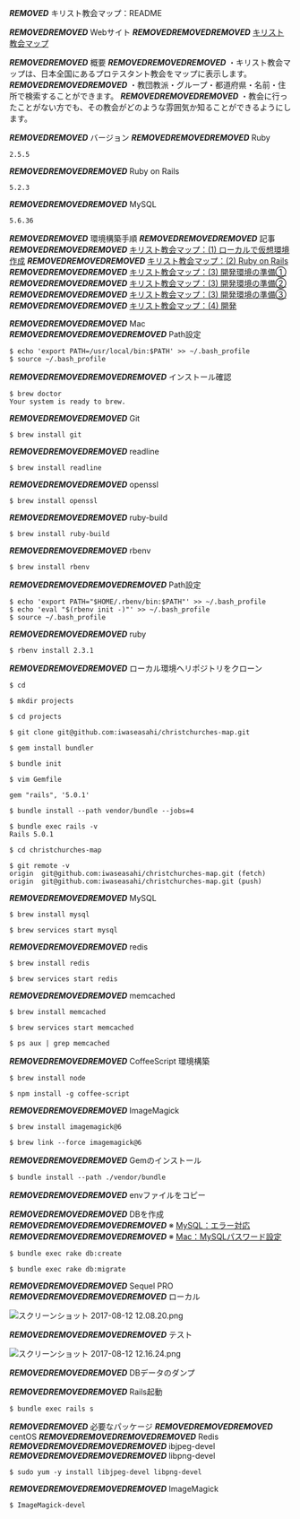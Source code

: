 ***REMOVED*** キリスト教会マップ：README

***REMOVED******REMOVED*** Webサイト
***REMOVED******REMOVED******REMOVED*** [キリスト教会マップ](https://www.christchurches-map.com/)

***REMOVED******REMOVED*** 概要
***REMOVED******REMOVED******REMOVED*** ・キリスト教会マップは、日本全国にあるプロテスタント教会をマップに表示します。
***REMOVED******REMOVED******REMOVED*** ・教団教派・グループ・都道府県・名前・住所で検索することができます。
***REMOVED******REMOVED******REMOVED*** ・教会に行ったことがない方でも、その教会がどのような雰囲気か知ることができるようにします。

***REMOVED******REMOVED*** バージョン
***REMOVED******REMOVED******REMOVED*** Ruby

````
2.5.5
````

***REMOVED******REMOVED******REMOVED*** Ruby on Rails

```
5.2.3
```

***REMOVED******REMOVED******REMOVED*** MySQL

```
5.6.36
```

***REMOVED******REMOVED*** 環境構築手順
***REMOVED******REMOVED******REMOVED*** 記事
***REMOVED******REMOVED******REMOVED*** [キリスト教会マップ：(1) ローカルで仮想環境作成](http://qiita.com/iwaseasahi/private/61859b1cc0fc451682f1)
***REMOVED******REMOVED******REMOVED*** [キリスト教会マップ：(2) Ruby on Rails](http://qiita.com/iwaseasahi/private/c54043ee76487074cc04)
***REMOVED******REMOVED******REMOVED*** [キリスト教会マップ：(3) 開発環境の準備①](http://qiita.com/iwaseasahi/private/55e038757425ba98e66a)
***REMOVED******REMOVED******REMOVED*** [キリスト教会マップ：(3) 開発環境の準備②](http://qiita.com/iwaseasahi/private/7e77b8b91ac90314e3c5)
***REMOVED******REMOVED******REMOVED*** [キリスト教会マップ：(3) 開発環境の準備③](http://qiita.com/iwaseasahi/private/b4dcafa83c442e71a21d)
***REMOVED******REMOVED******REMOVED*** [キリスト教会マップ：(4) 開発](http://qiita.com/iwaseasahi/private/b2a549cd9a64d62c01c8)

***REMOVED******REMOVED******REMOVED*** Mac
***REMOVED******REMOVED******REMOVED******REMOVED*** Path設定

```
$ echo 'export PATH=/usr/local/bin:$PATH' >> ~/.bash_profile
$ source ~/.bash_profile
```

***REMOVED******REMOVED******REMOVED******REMOVED*** インストール確認

```
$ brew doctor
Your system is ready to brew.
```

***REMOVED******REMOVED******REMOVED*** Git

```
$ brew install git
```

***REMOVED******REMOVED******REMOVED*** readline

```
$ brew install readline
```

***REMOVED******REMOVED******REMOVED*** openssl

```
$ brew install openssl
```

***REMOVED******REMOVED******REMOVED*** ruby-build

```
$ brew install ruby-build
```

***REMOVED******REMOVED******REMOVED*** rbenv

```
$ brew install rbenv
```

***REMOVED******REMOVED******REMOVED******REMOVED*** Path設定

```
$ echo 'export PATH="$HOME/.rbenv/bin:$PATH"' >> ~/.bash_profile
$ echo 'eval "$(rbenv init -)"' >> ~/.bash_profile
$ source ~/.bash_profile
```

***REMOVED******REMOVED******REMOVED*** ruby

```
$ rbenv install 2.3.1
```

***REMOVED******REMOVED******REMOVED*** ローカル環境へリポジトリをクローン

```
$ cd
```

```
$ mkdir projects
```

```
$ cd projects
```

```
$ git clone git@github.com:iwaseasahi/christchurches-map.git
```

```
$ gem install bundler
```

```
$ bundle init
```

```
$ vim Gemfile
```

```
gem "rails", '5.0.1'
```

```
$ bundle install --path vendor/bundle --jobs=4
```

```
$ bundle exec rails -v
Rails 5.0.1
```

```
$ cd christchurches-map
```

```
$ git remote -v
origin	git@github.com:iwaseasahi/christchurches-map.git (fetch)
origin	git@github.com:iwaseasahi/christchurches-map.git (push)
```

***REMOVED******REMOVED******REMOVED*** MySQL

```
$ brew install mysql
```

```
$ brew services start mysql
```

***REMOVED******REMOVED******REMOVED*** redis

```
$ brew install redis
```

```
$ brew services start redis
```

***REMOVED******REMOVED******REMOVED*** memcached

```
$ brew install memcached
```

```
$ brew services start memcached
```

```
$ ps aux | grep memcached
```

***REMOVED******REMOVED******REMOVED*** CoffeeScript 環境構築

```
$ brew install node
```

```
$ npm install -g coffee-script
```

***REMOVED******REMOVED******REMOVED*** ImageMagick

```
$ brew install imagemagick@6
```

```
$ brew link --force imagemagick@6
```

***REMOVED******REMOVED******REMOVED*** Gemのインストール

```
$ bundle install --path ./vendor/bundle
```

***REMOVED******REMOVED******REMOVED*** envファイルをコピー

***REMOVED******REMOVED******REMOVED*** DBを作成
***REMOVED******REMOVED******REMOVED******REMOVED*** ※ [MySQL：エラー対応](http://qiita.com/iwaseasahi/private/2c4fc7ad3419c720cccd)
***REMOVED******REMOVED******REMOVED******REMOVED*** ※ [Mac：MySQLパスワード設定](http://qiita.com/iwaseasahi/private/00b080c01bc028ba4516)

```
$ bundle exec rake db:create
```

```
$ bundle exec rake db:migrate
```

***REMOVED******REMOVED******REMOVED*** Sequel PRO
***REMOVED******REMOVED******REMOVED******REMOVED*** ローカル

![スクリーンショット 2017-08-12 12.08.20.png](https://qiita-image-store.s3.amazonaws.com/0/142810/68286332-23f1-cb53-b0aa-8699e59680c1.png "スクリーンショット 2017-08-12 12.08.20.png")

***REMOVED******REMOVED******REMOVED******REMOVED*** テスト

![スクリーンショット 2017-08-12 12.16.24.png](https://qiita-image-store.s3.amazonaws.com/0/142810/6c4058bd-7cf9-c574-283d-5c432372f127.png "スクリーンショット 2017-08-12 12.16.24.png")

***REMOVED******REMOVED******REMOVED*** DBデータのダンプ

***REMOVED******REMOVED******REMOVED*** Rails起動

```
$ bundle exec rails s
```

***REMOVED******REMOVED*** 必要なパッケージ
***REMOVED******REMOVED******REMOVED*** centOS
***REMOVED******REMOVED******REMOVED******REMOVED*** Redis
***REMOVED******REMOVED******REMOVED******REMOVED*** ibjpeg-devel
***REMOVED******REMOVED******REMOVED******REMOVED*** libpng-devel

```
$ sudo yum -y install libjpeg-devel libpng-devel
```

***REMOVED******REMOVED******REMOVED******REMOVED*** ImageMagick

```
$ ImageMagick-devel
```
